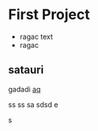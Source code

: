 # First Project
- ragac text
- ragac

## satauri

gadadi [aq](https://google.com)

ss
ss
sa
sdsd
e

s
